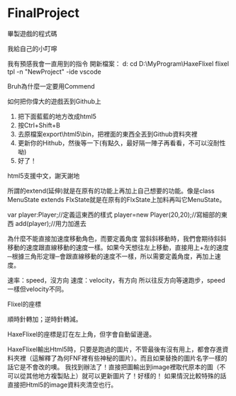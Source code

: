# FinalProject
畢製遊戲的程式碼

我給自己的小叮嚀

我有預感我會一直用到的指令
開新檔案：
d:
cd D:\MyProgram\HaxeFlixel
flixel tpl -n "NewProject" -ide vscode

Bruh為什麼一定要用Commend

如何把你偉大的遊戲丟到Github上
1. 把下面藍藍的地方改成html5
2. 按Ctrl+Shift+B
3. 去原檔案export\html5\bin，把裡面的東西全丟到Github資料夾裡
4. 更新你的Hithub，然後等一下(有點久，最好隔一陣子再看看，不可以沒耐性呦)
5. 好了！

html5支援中文，謝天謝地

所謂的extend(延伸)就是在原有的功能上再加上自己想要的功能。像是class MenuState extends FlxState就是在原有的FlxState上加料再叫它MenuState。

var player:Player;//定義這東西的樣式
player=new Player(20,20);//寫細部的東西
        add(player);//用力加進去

為什麼不能直接加速度移動角色，而要定義角度
當斜斜移動時，我們會期待斜斜移動的速度跟直線移動的速度一樣。如果今天想往左上移動，直接用上+左的速度─根據三角形定理─會跟直線移動的速度不一樣，所以需要定義角度，再加上速度。

速率：speed，沒方向
速度：velocity，有方向
所以往反方向等速跑步，speed一樣但velocity不同。

Flixel的座標
 
順時針轉加；逆時針轉減。

HaxeFlixel的座標是訂在左上角，但字會自動留邊邊。

HaxeFlixel輸出Html5時，只要是跑過的圖片，不管最後有沒有用上，都會存進資料夾裡（這解釋了為何FNF裡有些神秘的圖片）。而且如果替換的圖片名字一樣的話它是不會改的噢。
我找到辦法了！直接把圖輸出到image裡取代原本的圖（不可以從其他地方複製貼上）就可以更新圖片了！好樣的！
如果情況比較特殊的話直接把Html5的image資料夾清空也行。
